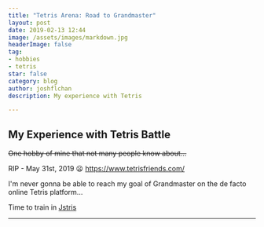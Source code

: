 ```yaml
---
title: "Tetris Arena: Road to Grandmaster"
layout: post
date: 2019-02-13 12:44
image: /assets/images/markdown.jpg
headerImage: false
tag:
- hobbies
- tetris
star: false
category: blog
author: joshflchan
description: My experience with Tetris

---
```

## My Experience with Tetris Battle

~~One hobby of mine that not many people know about...~~

RIP - May 31st, 2019 :frowning:
https://www.tetrisfriends.com/  

I'm never gonna be able to reach my goal of Grandmaster on the de facto online Tetris platform...

Time to train in [Jstris](https://jstris.jezevec10.com)


---
